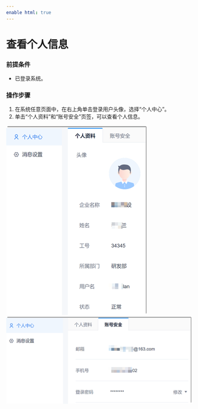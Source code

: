 ```yaml
---
enable html: true
---
```

# 查看个人信息

### 前提条件
* 已登录系统。


### 操作步骤
1. 在系统任意页面中，在右上角单击登录用户头像，选择“个人中心”。
2. 单击“个人资料”和“账号安全”页签，可以查看个人信息。     
  <img src="fig/个人信息-01.png" style="zoom:50%">

  <img src="fig/个人信息-02.png" style="zoom:50%">
